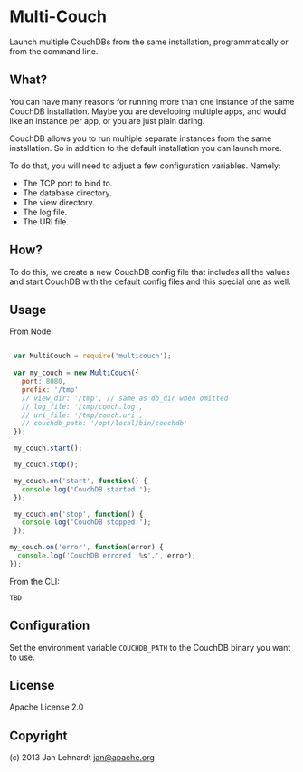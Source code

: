 # Multi-Couch

Launch multiple CouchDBs from the same installation, programmatically
or from the command line.


## What?

You can have many reasons for running more than one instance of the same CouchDB installation. Maybe you are developing multiple apps, and would like an instance per app, or you are just plain daring.

CouchDB allows you to run multiple separate instances from the same installation. So in addition to the default installation you can launch more.

To do that, you will need to adjust a few configuration variables. Namely:

 * The TCP port to bind to.
 * The database directory.
 * The view directory.
 * The log file.
 * The URI file.


## How?

To do this, we create a new CouchDB config file that includes all the values and start CouchDB with the default config files and this special one as well.


## Usage

From Node:

```js

 var MultiCouch = require('multicouch');
 
 var my_couch = new MultiCouch({
   port: 8080,
   prefix: '/tmp'
   // view_dir: '/tmp', // same as db_dir when omitted
   // log_file: '/tmp/couch.log',
   // uri_file: '/tmp/couch.uri',
   // couchdb_path: '/opt/local/bin/couchdb'
 });

 my_couch.start();

 my_couch.stop();

 my_couch.on('start', function() {
   console.log('CouchDB started.');
 });

 my_couch.on('stop', function() {
   console.log('CouchDB stopped.');
 });

my_couch.on('error', function(error) {
  console.log('CouchDB errored '%s'.', error);
});

```

From the CLI:

    TBD


## Configuration

Set the environment variable `COUCHDB_PATH` to the CouchDB
binary you want to use.


## License

Apache License 2.0


## Copyright

(c) 2013 Jan Lehnardt <jan@apache.org>
